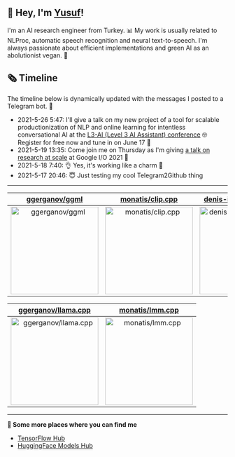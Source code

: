## 👋 Hey, I'm [Yusuf](https://www.linkedin.com/in/yusuf-sar%C4%B1g%C3%B6z-4bb826ba/)!

I'm an AI research engineer from Turkey. 📊 My work is usually related to NLProc, automatic speech recognition and neural text-to-speech. I'm always passionate about efficient implementations and green AI as an abolutionist vegan. 🌱
## 🗞️ Timeline
The timeline below is dynamically updated with the messages I posted to a Telegram bot. 🤖
- 2021-5-26 5:47: I'll give a talk on my new project of a tool for scalable productionization of NLP and online learning for intentless conversational AI at the [L3-AI (Level 3 AI Assistant) conference](https://l3-ai.dev) 🤓 Register for free now and tune in on June 17 🤙
- 2021-5-19 13:35: Come join me on Thursday as I'm giving [a talk on research at scale](https://gdg.community.dev/events/details/google-io-community-lounge-meetups-presents-machine-learning-developers-meetup-emeaapac/) at Google I/O 2021 🎉
- 2021-5-18 7:40: 👌 Yes, it's working like a charm 🥳
- 2021-5-17 20:46: 😇 Just testing my cool Telegram2Github thing

---

| [ggerganov/ggml](https://github.com/ggerganov/ggml) | [monatis/clip.cpp](https://github.com/monatis/clip.cpp) | [denis-ismailaj/clip.cpp](https://github.com/denis-ismailaj/clip.cpp) |
| :-: | :-: | :-: |
| <a href="https://github.com/ggerganov/ggml"><img src="https://github.com/monatis/monatis/raw/main/DISPLAY.jpg" alt="ggerganov/ggml" title="ggerganov/ggml" width="200" height="200"></a> | <a href="https://github.com/monatis/clip.cpp"><img src="https://github.com/monatis/monatis/raw/main/DISPLAY.jpg" alt="monatis/clip.cpp" title="monatis/clip.cpp" width="200" height="200"></a> | <a href="https://github.com/denis-ismailaj/clip.cpp"><img src="https://github.com/monatis/monatis/raw/main/DISPLAY.jpg" alt="denis-ismailaj/clip.cpp" title="denis-ismailaj/clip.cpp" width="200" height="200"></a> |

| [ggerganov/llama.cpp](https://github.com/ggerganov/llama.cpp) | [monatis/lmm.cpp](https://github.com/monatis/lmm.cpp) |
| :-: | :-: |
| <a href="https://github.com/ggerganov/llama.cpp"><img src="https://github.com/monatis/monatis/raw/main/DISPLAY.jpg" alt="ggerganov/llama.cpp" title="ggerganov/llama.cpp" width="200" height="200"></a> | <a href="https://github.com/monatis/lmm.cpp"><img src="https://github.com/monatis/monatis/raw/main/DISPLAY.jpg" alt="monatis/lmm.cpp" title="monatis/lmm.cpp" width="200" height="200"></a> |



---

**🤙 Some more places where you can find me**
- [TensorFlow Hub](https://tfhub.dev/monatis)
- [HuggingFace Models Hub](https://huggingface.co/mys)